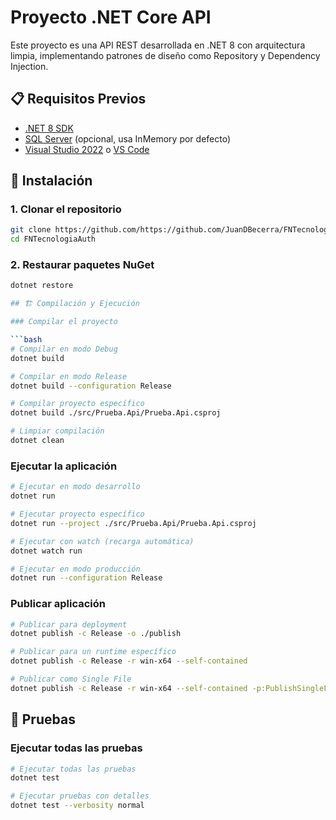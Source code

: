 # Proyecto .NET Core API

Este proyecto es una API REST desarrollada en .NET 8 con arquitectura limpia, implementando patrones de diseño como Repository y Dependency Injection.

## 📋 Requisitos Previos

- [.NET 8 SDK](https://dotnet.microsoft.com/download/dotnet/8.0)
- [SQL Server](https://www.microsoft.com/sql-server/sql-server-downloads) (opcional, usa InMemory por defecto)
- [Visual Studio 2022](https://visualstudio.microsoft.com/) o [VS Code](https://code.visualstudio.com/)

## 🚀 Instalación

### 1. Clonar el repositorio

```bash
git clone https://github.com/https://github.com/JuanDBecerra/FNTecnologiaAuth
cd FNTecnologiaAuth
```

### 2. Restaurar paquetes NuGet

```bash
dotnet restore

## 🏗️ Compilación y Ejecución

### Compilar el proyecto

```bash
# Compilar en modo Debug
dotnet build

# Compilar en modo Release
dotnet build --configuration Release

# Compilar proyecto específico
dotnet build ./src/Prueba.Api/Prueba.Api.csproj

# Limpiar compilación
dotnet clean
```

### Ejecutar la aplicación

```bash
# Ejecutar en modo desarrollo
dotnet run

# Ejecutar proyecto específico
dotnet run --project ./src/Prueba.Api/Prueba.Api.csproj

# Ejecutar con watch (recarga automática)
dotnet watch run

# Ejecutar en modo producción
dotnet run --configuration Release
```

### Publicar aplicación

```bash
# Publicar para deployment
dotnet publish -c Release -o ./publish

# Publicar para un runtime específico
dotnet publish -c Release -r win-x64 --self-contained

# Publicar como Single File
dotnet publish -c Release -r win-x64 --self-contained -p:PublishSingleFile=true
```

## 🧪 Pruebas

### Ejecutar todas las pruebas

```bash
# Ejecutar todas las pruebas
dotnet test

# Ejecutar pruebas con detalles
dotnet test --verbosity normal
